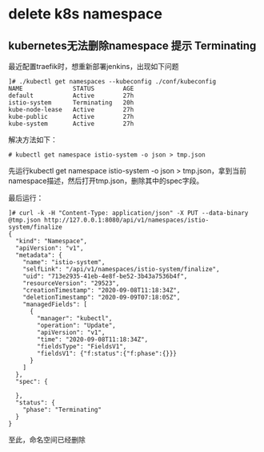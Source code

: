 # delete k8s namespace

## kubernetes无法删除namespace 提示 Terminating <a id="articleContentId"></a>

最近配置traefik时，想重新部署jenkins，出现如下问题

```text
]# ./kubectl get namespaces --kubeconfig ./conf/kubeconfig
NAME              STATUS        AGE
default           Active        27h
istio-system      Terminating   20h
kube-node-lease   Active        27h
kube-public       Active        27h
kube-system       Active        27h

```

解决方法如下：

```text
# kubectl get namespace istio-system -o json > tmp.json
```

先运行kubectl get namespace istio-system -o json &gt; tmp.json，拿到当前namespace描述，然后打开tmp.json，删除其中的spec字段。

最后运行：

```text
]# curl -k -H "Content-Type: application/json" -X PUT --data-binary @tmp.json http://127.0.0.1:8080/api/v1/namespaces/istio-system/finalize
{
  "kind": "Namespace",
  "apiVersion": "v1",
  "metadata": {
    "name": "istio-system",
    "selfLink": "/api/v1/namespaces/istio-system/finalize",
    "uid": "713e2935-41eb-4e8f-be52-3b43a7536b4f",
    "resourceVersion": "29523",
    "creationTimestamp": "2020-09-08T11:18:34Z",
    "deletionTimestamp": "2020-09-09T07:18:05Z",
    "managedFields": [
      {
        "manager": "kubectl",
        "operation": "Update",
        "apiVersion": "v1",
        "time": "2020-09-08T11:18:34Z",
        "fieldsType": "FieldsV1",
        "fieldsV1": {"f:status":{"f:phase":{}}}
      }
    ]
  },
  "spec": {

  },
  "status": {
    "phase": "Terminating"
  }
}
```

至此，命名空间已经删除

